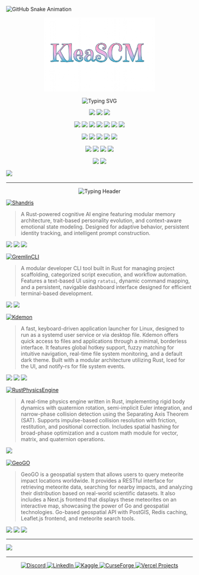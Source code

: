 ![GitHub Snake Animation](dist/github-snake.svg)

<div align="center">

<p align="center">
  <img src="KLEASCM.png" alt="KleaSCM Logo" width="300px" />
</p>
<!-- Auto type because yes -->
<p align="center">
  <img src="https://readme-typing-svg.demolab.com?font=Fira+Code&weight=500&pause=1000&color=4FC1FF&center=true&vCenter=true&width=800&lines=Rust+%7C+Go+%7C+TypeScript;Backend+Engineer+%7C+Systems+Developer+%7C+Fullstack+Builder;Building+high-performance+systems+and+cognitive+AI.;Focus%3A+Rust+tooling%2C+Go+services%2C+TypeScript+UIs." alt="Typing SVG" />
</p>
</div>
<!-- Language badges -->
<p align="center">
  <img src="https://img.shields.io/badge/Rust-000000?style=for-the-badge&logo=rust" />
  <img src="https://img.shields.io/badge/Go-00ADD8?style=for-the-badge&logo=go" />
  <img src="https://img.shields.io/badge/TypeScript-3178C6?style=for-the-badge&logo=typescript" />
</p>
<!-- framework badge 1 -->
<p align="center">
  <img src="https://img.shields.io/badge/Tauri-24C8DB?style=for-the-badge&logo=tauri" />
  <img src="https://img.shields.io/badge/iced-68A063?style=for-the-badge" />
  <img src="https://img.shields.io/badge/ratatui-FC6C85?style=for-the-badge" />
  <img src="https://img.shields.io/badge/Electron-2C2E3B?style=for-the-badge&logo=electron" />
  <img src="https://img.shields.io/badge/Next.js-000000?style=for-the-badge&logo=next.js" />
  <img src="https://img.shields.io/badge/TailwindCSS-06B6D4?style=for-the-badge&logo=tailwindcss" />
  <img src="https://img.shields.io/badge/Vite-646CFF?style=for-the-badge&logo=vite" />
</p>
<!-- DB badges-->
<p align="center">
  <img src="https://img.shields.io/badge/PostgreSQL-336791?style=for-the-badge&logo=postgresql" />
  <img src="https://img.shields.io/badge/PostGIS-0099CC?style=for-the-badge" />
  <img src="https://img.shields.io/badge/SQLite-003B57?style=for-the-badge&logo=sqlite" />
  <img src="https://img.shields.io/badge/Redis-DC382D?style=for-the-badge&logo=redis" />
  <img src="https://img.shields.io/badge/Firebase-FFCA28?style=for-the-badge&logo=firebase" />
</p>
<!-- freamework badges 2 -->
<p align="center">
  <img src="https://img.shields.io/badge/Gin-00ADD8?style=for-the-badge" />
  <img src="https://img.shields.io/badge/Echo-0099CC?style=for-the-badge" />
  <img src="https://img.shields.io/badge/Cobra-888888?style=for-the-badge" />
  <img src="https://img.shields.io/badge/tokio-444?style=for-the-badge" />
</p>
<!-- GH stats -->
<p align="center">
  <img src="https://github-readme-stats.vercel.app/api?username=KleaSCM&theme=tokyonight&hide_border=false&count_private=true" />
  <img src="https://github-readme-streak-stats.herokuapp.com/?user=KleaSCM&theme=tokyonight&hide_border=false" />
</p>
<!-- strophy  -->

![](https://github-profile-trophy.vercel.app/?username=KleaSCM&theme=radical&no-frame=false&no-bg=true&margin-w=4)

---
<!-- ======================= -->
<!--     🔮 Featured Work     -->
<!-- ======================= -->
<p align="center">
  <img src="https://readme-typing-svg.demolab.com?font=Fira+Code&weight=500&pause=1000&color=F75C7E&center=true&vCenter=true&width=400&lines=🧩+Featured+Projects" alt="Typing Header" />
</p>


<!-- 🧠 SHANDRIS -->
<p align="left">
  <a href="https://github.com/KleaSCM/Shandris">
    <img src="https://img.shields.io/badge/Shandris-AI_Core-9F5FFF?style=for-the-badge" alt="Shandris" />
  </a>
</p>

> A Rust-powered cognitive AI engine featuring modular memory architecture, trait-based personality evolution, and context-aware emotional state modeling. Designed for adaptive behavior, persistent identity tracking, and intelligent prompt construction.


<!-- tech used badges -->
<p align="left">
  <img src="https://img.shields.io/badge/Rust-000000?style=flat-square&logo=rust&logoColor=white" />
  <img src="https://img.shields.io/badge/SQLite-003B57?style=flat-square&logo=sqlite&logoColor=white" />
  <img src="https://img.shields.io/badge/tokio-444?style=flat-square" />
</p>

<!-- 🖥️ GREMLINCLI -->
<p align="left">
  <a href="https://github.com/KleaSCM/Gremlincli">
    <img src="https://img.shields.io/badge/GremlinCLI-Terminal_Mischief-FF69B4?style=for-the-badge" alt="GremlinCLI" />
  </a>
</p>

> A modular developer CLI tool built in Rust for managing project scaffolding, categorized script execution, and workflow automation. Features a text-based UI using `ratatui`, dynamic command mapping, and a persistent, navigable dashboard interface designed for efficient terminal-based development.

<!-- tech used badges -->
<p align="left">
  <img src="https://img.shields.io/badge/Rust-000000?style=flat-square&logo=rust&logoColor=white" />
  <img src="https://img.shields.io/badge/ratatui-FC6C85?style=flat-square" />
</p>

<!-- 🐚 KDEMON -->
<p align="left">
  <a href="https://github.com/KleaSCM/Kdemon">
    <img src="https://img.shields.io/badge/Kdemon-Demon_Launcher-00CED1?style=for-the-badge" alt="Kdemon" />
  </a>
</p>

> A fast, keyboard-driven application launcher for Linux, designed to run as a systemd user service or via desktop file. Kdemon offers quick access to files and applications through a minimal, borderless interface. It features global hotkey support, fuzzy matching for intuitive navigation, real-time file system monitoring, and a default dark theme. Built with a modular architecture utilizing Rust, Iced for the UI, and notify-rs for file system events.

<!-- tech used badges -->
<p align="left">
  <img src="https://img.shields.io/badge/Rust-000000?style=flat-square&logo=rust&logoColor=white" />
  <img src="https://img.shields.io/badge/iced-68A063?style=flat-square" />
  <img src="https://img.shields.io/badge/Lua-000080?style=flat-square&logo=lua&logoColor=white" />
</p>

<!-- 🧲 RUST PHYSICS ENGINE -->
<p align="left">
  <a href="https://github.com/KleaSCM/PhysicsEngine">
    <img src="https://img.shields.io/badge/Physics_Engine-Rust_Core-FFA500?style=for-the-badge" alt="RustPhysicsEngine" />
  </a>
</p>

> A real-time physics engine written in Rust, implementing rigid body dynamics with quaternion rotation, semi-implicit Euler integration, and narrow-phase collision detection using the Separating Axis Theorem (SAT). Supports impulse-based collision resolution with friction, restitution, and positional correction. Includes spatial hashing for broad-phase optimization and a custom math module for vector, matrix, and quaternion operations.

<!-- tech used badges -->
<p align="left">
  <img src="https://img.shields.io/badge/Rust-000000?style=flat-square&logo=rust&logoColor=white" />
</p>

<!-- 🌍 GEOGO -->
<p align="left">
  <a href="https://github.com/KleaSCM/GeoGO">
    <img src="https://img.shields.io/badge/GeoGO-Geospatial_API-40B4A5?style=for-the-badge" alt="GeoGO" />
  </a>
</p>

> GeoGO is a geospatial system that allows users to query meteorite impact locations worldwide. It provides a RESTful interface for retrieving meteorite data, searching for nearby impacts, and analyzing their distribution based on real-world scientific datasets. It also includes a Next.js frontend that displays these meteorites on an interactive map, showcasing the power of Go and geospatial technologies.
> Go-based geospatial API with PostGIS, Redis caching, Leaflet.js frontend, and meteorite search tools.


<!-- tech used badges -->
<p align="left">
  <img src="https://img.shields.io/badge/Go-00ADD8?style=flat-square&logo=go&logoColor=white" />
  <img src="https://img.shields.io/badge/PostGIS-0099CC?style=flat-square" />
  <img src="https://img.shields.io/badge/Redis-DC382D?style=flat-square&logo=redis&logoColor=white" />
</p>

---
<!-- Dev Quote -->
![](https://quotes-github-readme.vercel.app/api?type=horizontal&theme=tokyonight)

---
<!-- start of scocial shit -->
<p align="center">
  <a href="https://discord.com/invite/YgdXs3rn">
    <img src="https://img.shields.io/badge/Discord-%237289DA.svg?logo=discord&logoColor=white" alt="Discord" />
  </a>
  <a href="https://linkedin.com/in/Yuriko-A-8094a9266">
    <img src="https://img.shields.io/badge/LinkedIn-%230077B5.svg?logo=linkedin&logoColor=white" alt="LinkedIn" />
  </a>
  <a href="https://www.kaggle.com/">
    <img src="https://img.shields.io/badge/Kaggle-20BEFF?style=for-the-badge&logo=kaggle&logoColor=white" alt="Kaggle" />
  </a>
  <a href="https://authors.curseforge.com/#/projects">
    <img src="https://img.shields.io/badge/CurseForge-E3660A?style=for-the-badge&logo=curseforge&logoColor=white" alt="CurseForge" />
  </a>
  <a href="https://vercel.com/klieas-projects-231d4d03">
    <img src="https://img.shields.io/badge/Vercel-000000?style=for-the-badge&logo=vercel&logoColor=white" alt="Vercel Projects" />
  </a>
</p>

